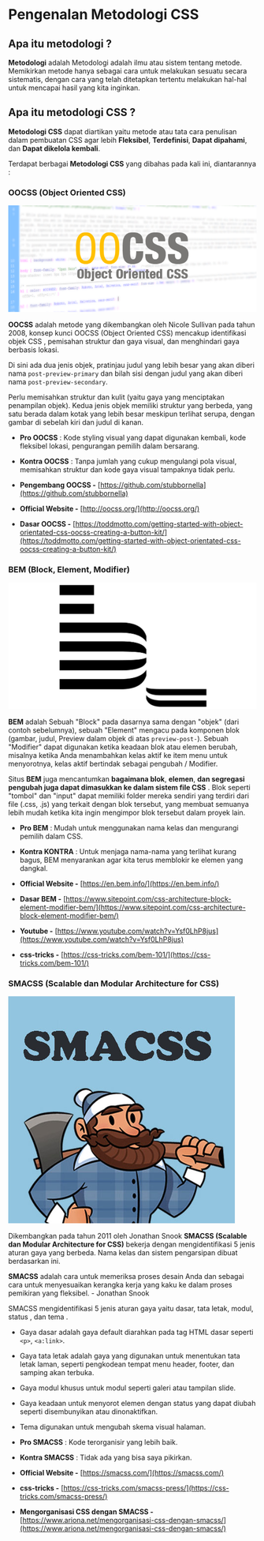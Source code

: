 # Pengenalan Metodologi CSS

## Apa itu metodologi ?

**Metodologi** adalah Metodologi adalah ilmu atau sistem tentang metode. Memikirkan metode hanya sebagai cara untuk melakukan sesuatu secara sistematis, dengan cara yang telah ditetapkan tertentu melakukan hal-hal untuk mencapai hasil yang kita inginkan.

## Apa itu metodologi CSS ?

**Metodologi CSS** dapat diartikan yaitu metode atau tata cara penulisan dalam pembuatan CSS agar lebih **Fleksibel**, **Terdefinisi**, **Dapat dipahami**, dan **Dapat dikelola kembali**.

Terdapat berbagai **Metodologi CSS** yang dibahas pada kali ini, diantarannya : 

### OOCSS (Object Oriented CSS)
![oocss](oocss.png)

**OOCSS** adalah metode yang dikembangkan oleh Nicole Sullivan pada tahun 2008, konsep kunci OOCSS (Object Oriented CSS) mencakup identifikasi objek CSS , pemisahan struktur dan gaya visual, dan menghindari gaya berbasis lokasi.

Di sini ada dua jenis objek, pratinjau judul yang lebih besar yang akan diberi nama `post-preview-primary` dan bilah sisi dengan judul yang akan diberi nama `post-preview-secondary`.

Perlu memisahkan struktur dan kulit (yaitu gaya yang menciptakan penampilan objek). Kedua jenis objek memiliki struktur yang berbeda, yang satu berada dalam kotak yang lebih besar meskipun terlihat serupa, dengan gambar di sebelah kiri dan judul di kanan.

* **Pro OOCSS** : Kode styling visual yang dapat digunakan kembali, kode fleksibel lokasi, pengurangan pemilih dalam bersarang.
* **Kontra OOCSS** : Tanpa jumlah yang cukup mengulangi pola visual, memisahkan struktur dan kode gaya visual tampaknya tidak perlu.

* **Pengembang OOCSS -** [https://github.com/stubbornella](https://github.com/stubbornella)
* **Official Website -** [http://oocss.org/](http://oocss.org/)
* **Dasar OOCSS -** [https://toddmotto.com/getting-started-with-object-orientated-css-oocss-creating-a-button-kit/](https://toddmotto.com/getting-started-with-object-orientated-css-oocss-creating-a-button-kit/)

### BEM (Block, Element, Modifier)
![bem](bem.jpg)

**BEM** adalah Sebuah "Block" pada dasarnya sama dengan "objek" (dari contoh sebelumnya), sebuah "Element" mengacu pada komponen blok (gambar, judul, Preview dalam objek di atas `preview-post-`). Sebuah "Modifier" dapat digunakan ketika keadaan blok atau elemen berubah, misalnya ketika Anda menambahkan kelas aktif ke item menu untuk menyorotnya, kelas aktif bertindak sebagai pengubah / Modifier.

Situs **BEM** juga mencantumkan **bagaimana blok**, **elemen**, **dan segregasi pengubah juga dapat dimasukkan ke dalam sistem file CSS** . Blok seperti "tombol" dan "input" dapat memiliki folder mereka sendiri yang terdiri dari file (.css, .js) yang terkait dengan blok tersebut, yang membuat semuanya lebih mudah ketika kita ingin mengimpor blok tersebut dalam proyek lain.

* **Pro BEM** : Mudah untuk menggunakan nama kelas dan mengurangi pemilih dalam CSS.
* **Kontra KONTRA** : Untuk menjaga nama-nama yang terlihat kurang bagus, BEM menyarankan agar kita terus memblokir ke elemen yang dangkal.

* **Official Website -** [https://en.bem.info/](https://en.bem.info/)
* **Dasar BEM -** [https://www.sitepoint.com/css-architecture-block-element-modifier-bem/](https://www.sitepoint.com/css-architecture-block-element-modifier-bem/)
* **Youtube -** [https://www.youtube.com/watch?v=Ysf0LhP8jus](https://www.youtube.com/watch?v=Ysf0LhP8jus)
* **css-tricks -** [https://css-tricks.com/bem-101/](https://css-tricks.com/bem-101/)


### SMACSS (Scalable dan Modular Architecture for CSS)
![smacss](smacss.jpg)

Dikembangkan pada tahun 2011 oleh Jonathan Snook **SMACSS (Scalable dan Modular Architecture for CSS)** bekerja dengan mengidentifikasi 5 jenis aturan gaya yang berbeda. Nama kelas dan sistem pengarsipan dibuat berdasarkan ini.

**SMACSS** adalah cara untuk memeriksa proses desain Anda dan sebagai cara untuk menyesuaikan kerangka kerja yang kaku ke dalam proses pemikiran yang fleksibel. - Jonathan Snook

SMACSS mengidentifikasi 5 jenis aturan gaya yaitu dasar, tata letak, modul, status , dan tema .

* Gaya dasar adalah gaya default diarahkan pada tag HTML dasar seperti `<p>`, `<a:link>`.
* Gaya tata letak adalah gaya yang digunakan untuk menentukan tata letak laman, seperti pengkodean tempat menu header, footer, dan samping akan terbuka.
* Gaya modul khusus untuk modul seperti galeri atau tampilan slide.
* Gaya keadaan untuk menyorot elemen dengan status yang dapat diubah seperti disembunyikan atau dinonaktifkan.
* Tema digunakan untuk mengubah skema visual halaman.

* **Pro SMACSS** : Kode terorganisir yang lebih baik.
* **Kontra SMACSS** : Tidak ada yang bisa saya pikirkan.

* **Official Website -** [https://smacss.com/](https://smacss.com/)
* **css-tricks -** [https://css-tricks.com/smacss-press/](https://css-tricks.com/smacss-press/)
* **Mengorganisasi CSS dengan SMACSS -** [https://www.ariona.net/mengorganisasi-css-dengan-smacss/](https://www.ariona.net/mengorganisasi-css-dengan-smacss/)